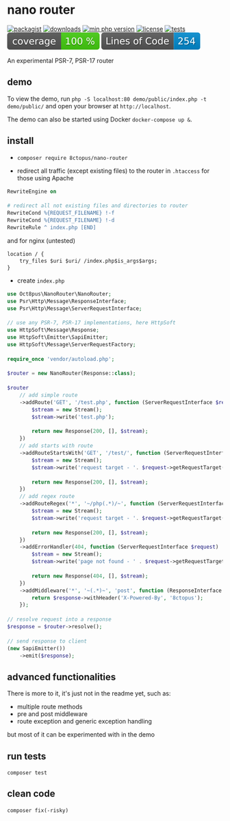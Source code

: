 # nano router

[![packagist](http://poser.pugx.org/8ctopus/nano-router/v)](https://packagist.org/packages/8ctopus/nano-router)
[![downloads](http://poser.pugx.org/8ctopus/nano-router/downloads)](https://packagist.org/packages/8ctopus/nano-router)
[![min php version](http://poser.pugx.org/8ctopus/nano-router/require/php)](https://packagist.org/packages/8ctopus/nano-router)
[![license](http://poser.pugx.org/8ctopus/nano-router/license)](https://packagist.org/packages/8ctopus/nano-router)
[![tests](https://github.com/8ctopus/nano-router/actions/workflows/tests.yml/badge.svg)](https://github.com/8ctopus/nano-router/actions/workflows/tests.yml)
![code coverage badge](https://raw.githubusercontent.com/8ctopus/nano-router/image-data/coverage.svg)
![lines of code](https://raw.githubusercontent.com/8ctopus/nano-router/image-data/lines.svg)

An experimental PSR-7, PSR-17 router

## demo

To view the demo, run `php -S localhost:80 demo/public/index.php -t demo/public/` and open your browser at `http://localhost`.

The demo can also be started using Docker `docker-compose up &`.

## install

- `composer require 8ctopus/nano-router`

- redirect all traffic (except existing files) to the router in `.htaccess` for those using Apache

```apache
RewriteEngine on

# redirect all not existing files and directories to router
RewriteCond %{REQUEST_FILENAME} !-f
RewriteCond %{REQUEST_FILENAME} !-d
RewriteRule ^ index.php [END]
```

and for nginx (untested)

```nginx
location / {
    try_files $uri $uri/ /index.php$is_args$args;
}
```

- create `index.php`

```php
use Oct8pus\NanoRouter\NanoRouter;
use Psr\Http\Message\ResponseInterface;
use Psr\Http\Message\ServerRequestInterface;

// use any PSR-7, PSR-17 implementations, here HttpSoft
use HttpSoft\Message\Response;
use HttpSoft\Emitter\SapiEmitter;
use HttpSoft\Message\ServerRequestFactory;

require_once 'vendor/autoload.php';

$router = new NanoRouter(Response::class);

$router
    // add simple route
    ->addRoute('GET', '/test.php', function (ServerRequestInterface $request) : ResponseInterface {
        $stream = new Stream();
        $stream->write('test.php');

        return new Response(200, [], $stream);
    })
    // add starts with route
    ->addRouteStartsWith('GET', '/test/', function (ServerRequestInterface $request) : ResponseInterface {
        $stream = new Stream();
        $stream->write('request target - '. $request->getRequestTarget());

        return new Response(200, [], $stream);
    })
    // add regex route
    ->addRouteRegex('*', '~/php(.*)/~', function (ServerRequestInterface $request) : ResponseInterface {
        $stream = new Stream();
        $stream->write('request target - '. $request->getRequestTarget());

        return new Response(200, [], $stream);
    })
    ->addErrorHandler(404, function (ServerRequestInterface $request) : ResponseInterface {
        $stream = new Stream();
        $stream->write('page not found - ' . $request->getRequestTarget());

        return new Response(404, [], $stream);
    })
    ->addMiddleware('*', '~(.*)~', 'post', function (ResponseInterface $response, ServerRequestInterface $request) : ResponseInterface {
        return $response->withHeader('X-Powered-By', '8ctopus');
    });

// resolve request into a response
$response = $router->resolve();

// send response to client
(new SapiEmitter())
    ->emit($response);
```

## advanced functionalities

There is more to it, it's just not in the readme yet, such as:

- multiple route methods
- pre and post middleware
- route exception and generic exception handling

but most of it can be experimented with in the demo

## run tests

    composer test

## clean code

    composer fix(-risky)
